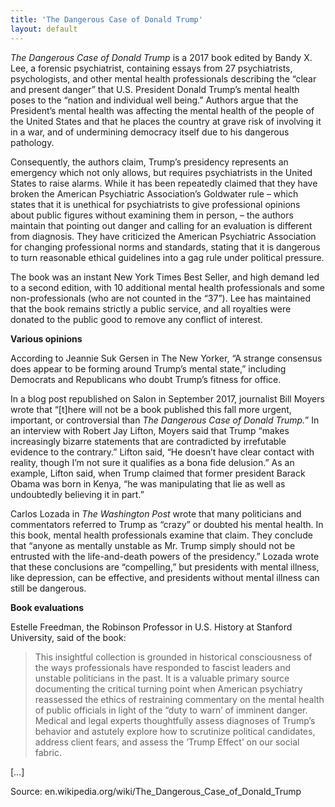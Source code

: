 ```yaml
---
title: 'The Dangerous Case of Donald Trump'
layout: default
---
```


*The Dangerous Case of Donald Trump* is a 2017 book edited by Bandy X. Lee, a forensic psychiatrist, containing essays from 27 psychiatrists, psychologists, and other mental health professionals describing the “clear and present danger” that U.S. President Donald Trump’s mental health poses to the “nation and individual well being.” Authors argue that the President’s mental health was affecting the mental health of the people of the United States and that he places the country at grave risk of involving it in a war, and of undermining democracy itself due to his dangerous pathology.

Consequently, the authors claim, Trump’s presidency represents an emergency which not only allows, but requires psychiatrists in the United States to raise alarms. While it has been repeatedly claimed that they have broken the American Psychiatric Association’s Goldwater rule – which states that it is unethical for psychiatrists to give professional opinions about public figures without examining them in person, – the authors maintain that pointing out danger and calling for an evaluation is different from diagnosis. They have criticized the American Psychiatric Association for changing professional norms and standards, stating that it is dangerous to turn reasonable ethical guidelines into a gag rule under political pressure.

The book was an instant New York Times Best Seller, and high demand led to a second edition, with 10 additional mental health professionals and some non-professionals (who are not counted in the “37”). Lee has maintained that the book remains strictly a public service, and all royalties were donated to the public good to remove any conflict of interest.

**Various opinions**

According to Jeannie Suk Gersen in The New Yorker, “A strange consensus does appear to be forming around Trump’s mental state,” including Democrats and Republicans who doubt Trump’s fitness for office.

In a blog post republished on Salon in September 2017, journalist Bill Moyers wrote that “[t]here will not be a book published this fall more urgent, important, or controversial than *The Dangerous Case of Donald Trump.*” In an interview with Robert Jay Lifton, Moyers said that Trump “makes increasingly bizarre statements that are contradicted by irrefutable evidence to the contrary.” Lifton said, “He doesn’t have clear contact with reality, though I’m not sure it qualifies as a bona fide delusion.” As an example, Lifton said, when Trump claimed that former president Barack Obama was born in Kenya, “he was manipulating that lie as well as undoubtedly believing it in part.”

Carlos Lozada in *The Washington Post* wrote that many politicians and commentators referred to Trump as “crazy” or doubted his mental health. In this book, mental health professionals examine that claim. They conclude that “anyone as mentally unstable as Mr. Trump simply should not be entrusted with the life-and-death powers of the presidency.” Lozada wrote that these conclusions are “compelling,” but presidents with mental illness, like depression, can be effective, and presidents without mental illness can still be dangerous.

**Book evaluations**

Estelle Freedman, the Robinson Professor in U.S. History at Stanford University, said of the book:

> This insightful collection is grounded in historical consciousness of the ways professionals have responded to fascist leaders and unstable politicians in the past. It is a valuable primary source documenting the critical turning point when American psychiatry reassessed the ethics of restraining commentary on the mental health of public officials in light of the “duty to warn’ of imminent danger. Medical and legal experts thoughtfully assess diagnoses of Trump’s behavior and astutely explore how to scrutinize political candidates, address client fears, and assess the ‘Trump Effect’ on our social fabric.

[…]

Source: en.wikipedia.org/wiki/The\_Dangerous\_Case\_of\_Donald\_Trump